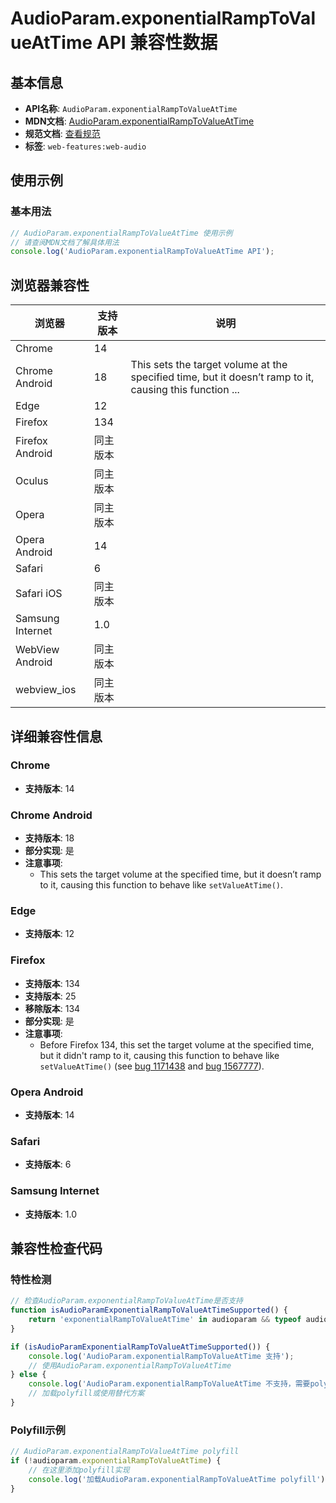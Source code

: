 # AudioParam.exponentialRampToValueAtTime API 兼容性数据

## 基本信息

- **API名称**: `AudioParam.exponentialRampToValueAtTime`
- **MDN文档**: [AudioParam.exponentialRampToValueAtTime](https://developer.mozilla.org/docs/Web/API/AudioParam/exponentialRampToValueAtTime)
- **规范文档**: [查看规范](https://webaudio.github.io/web-audio-api/#dom-audioparam-exponentialramptovalueattime)
- **标签**: `web-features:web-audio`

## 使用示例

### 基本用法

```javascript
// AudioParam.exponentialRampToValueAtTime 使用示例
// 请查阅MDN文档了解具体用法
console.log('AudioParam.exponentialRampToValueAtTime API');
```

## 浏览器兼容性

| 浏览器 | 支持版本 | 说明 |
|--------|----------|------|
| Chrome | 14 |  |
| Chrome Android | 18 | This sets the target volume at the specified time, but it doesn’t ramp to it, causing this function ... |
| Edge | 12 |  |
| Firefox | 134 |  |
| Firefox Android | 同主版本 |  |
| Oculus | 同主版本 |  |
| Opera | 同主版本 |  |
| Opera Android | 14 |  |
| Safari | 6 |  |
| Safari iOS | 同主版本 |  |
| Samsung Internet | 1.0 |  |
| WebView Android | 同主版本 |  |
| webview_ios | 同主版本 |  |

## 详细兼容性信息

### Chrome

- **支持版本**: 14

### Chrome Android

- **支持版本**: 18
- **部分实现**: 是
- **注意事项**:
  - This sets the target volume at the specified time, but it doesn’t ramp to it, causing this function to behave like `setValueAtTime()`.

### Edge

- **支持版本**: 12

### Firefox

- **支持版本**: 134
- **支持版本**: 25
- **移除版本**: 134
- **部分实现**: 是
- **注意事项**:
  - Before Firefox 134, this set the target volume at the specified time, but it didn't ramp to it, causing this function to behave like `setValueAtTime()` (see [bug 1171438](https://bugzil.la/1171438) and [bug 1567777](https://bugzil.la/1567777)).

### Opera Android

- **支持版本**: 14

### Safari

- **支持版本**: 6

### Samsung Internet

- **支持版本**: 1.0

## 兼容性检查代码

### 特性检测

```javascript
// 检查AudioParam.exponentialRampToValueAtTime是否支持
function isAudioParamExponentialRampToValueAtTimeSupported() {
    return 'exponentialRampToValueAtTime' in audioparam && typeof audioparam.exponentialRampToValueAtTime === 'function';
}

if (isAudioParamExponentialRampToValueAtTimeSupported()) {
    console.log('AudioParam.exponentialRampToValueAtTime 支持');
    // 使用AudioParam.exponentialRampToValueAtTime
} else {
    console.log('AudioParam.exponentialRampToValueAtTime 不支持，需要polyfill');
    // 加载polyfill或使用替代方案
}
```

### Polyfill示例

```javascript
// AudioParam.exponentialRampToValueAtTime polyfill
if (!audioparam.exponentialRampToValueAtTime) {
    // 在这里添加polyfill实现
    console.log('加载AudioParam.exponentialRampToValueAtTime polyfill');
}
```

